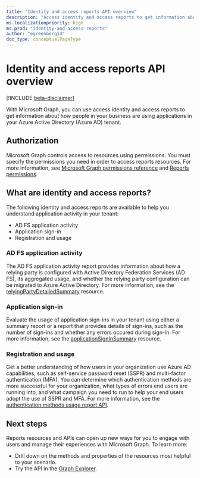 ```yaml
---
title: "Identity and access reports API overview"
description: "Access identity and access reports to get information about how people in your business use applications in your Azure Active Directory tenant."
ms.localizationpriority: high
ms.prod: "identity-and-access-reports"
author: "egreenberg14"
doc_type: conceptualPageType
---
```


# Identity and access reports API overview

[!INCLUDE [beta-disclaimer](../../includes/beta-disclaimer.md)]

With Microsoft Graph, you can use access identity and access reports to get information about how people in your business are using applications in your Azure Active Directory (Azure AD) tenant.

## Authorization

Microsoft Graph controls access to resources using permissions. You must specify the permissions you need in order to access reports resources. For more information, see [Microsoft Graph permissions reference](/graph/permissions-reference) and [Reports permissions](/graph/permissions-reference#reports-permissions).

## What are identity and access reports?

The following identity and access reports are available to help you understand application activity in your tenant:

- AD FS application activity
- Application sign-in
- Registration and usage

### AD FS application activity

The AD FS application activity report provides information about how a relying party is configured with Active Directory Federation Services (AD FS), its aggregated usage, and whether the relying party configuration can be migrated to Azure Active Directory. For more information, see the [relyingPartyDetailedSummary](/graph/api/resources/applicationsigninsummary?view=graph-rest-beta&preserve-view=true) resource.

### Application sign-in

Evaluate the usage of application sign-ins in your tenant using either a summary report or a report that provides details of sign-ins, such as the number of sign-ins and whether any errors occured during sign-in. For more information, see the [applicationSignInSummary](/graph/api/resources/applicationsigninsummary?view=graph-rest-beta&preserve-view=true) resource.

### Registration and usage

Get a better understanding of how users in your organization use Azure AD capabilities, such as self-service password reset (SSPR) and multi-factor authentication (MFA). You can determine which authentication methods are more successful for your organization, what types of errors end users are running into, and what campaign you need to run to help your end users adopt the use of SSPR and MFA. For more information, see the [authentication methods usage report API](/graph/api/resources/applicationsigninsummary?view=graph-rest-beta&preserve-view=true).

## Next steps

Reports resources and APIs can open up new ways for you to engage with users and manage their experiences with Microsoft Graph. To learn more:

- Drill down on the methods and properties of the resources most helpful to your scenario.
- Try the API in the [Graph Explorer](https://developer.microsoft.com/graph/graph-explorer).


